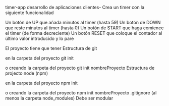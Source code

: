 timer-app
desarrollo de aplicaciones clientes- Crea un timer con la siguiente funcionalidad

Un botón de UP que añada minutos al timer (hasta 59) Un botón de DOWN que reste minutos al timer (hasta 0) Un botón de START que haga comience el timer (de forma decreciente) Un botón RESET que coloque el contador al último valor introducido y lo pare

El proyecto tiene que tener Estructura de git

en la carpeta del proyecto
git init

o creando la carpeta del proyecto
git init nombreProyecto Estructura de projecto node (npm)

en la carpeta del proyecto
npm init

o creando la carpeta del proyecto
npm init nombreProyecto .gitignore (al menos la carpeta node_modules) Debe ser modular
